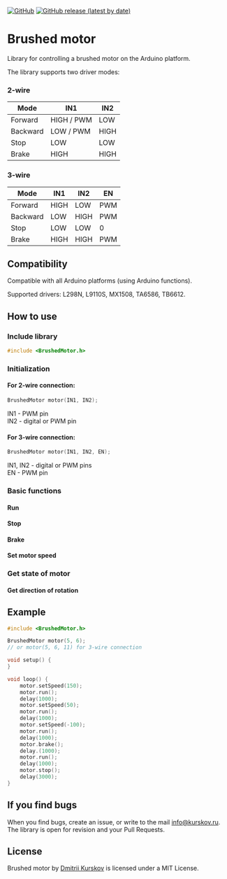 [![GitHub](https://img.shields.io/github/license/kurskov/Arduino-BrushedMotor)](https://github.com/kurskov/Arduino-BrushedMotor/blob/main/LICENSE)
[![GitHub release (latest by date)](https://img.shields.io/github/v/release/kurskov/Arduino-BrushedMotor)](https://github.com/kurskov/Arduino-BrushedMotor/releases/latest)

# Brushed motor

Library for controlling a brushed motor on the Arduino platform.

The library supports two driver modes:

### 2-wire

| Mode | IN1 | IN2 | 
| - | - | - | 
| Forward | HIGH / PWM | LOW | 
| Backward | LOW / PWM | HIGH | 
| Stop | LOW | LOW | 
| Brake | HIGH | HIGH | 

### 3-wire

| Mode | IN1 | IN2 | EN |
| - | - | - | - |
| Forward | HIGH | LOW | PWM |
| Backward | LOW | HIGH | PWM |
| Stop | LOW | LOW | 0 |
| Brake | HIGH | HIGH | PWM |

## Compatibility

Compatible with all Arduino platforms (using Arduino functions).

Supported drivers: L298N, L9110S, MX1508, TA6586, TB6612.

## How to use

### Include library

```c
#include <BrushedMotor.h>
```

### Initialization

#### For 2-wire connection:

```c
BrushedMotor motor(IN1, IN2);
```

IN1 - PWM pin  
IN2 - digital or PWM pin


#### For 3-wire connection:

```c
BrushedMotor motor(IN1, IN2, EN);
```

IN1, IN2 - digital or PWM pins  
EN - PWM pin


### Basic functions

#### Run

#### Stop

#### Brake

#### Set motor speed

### Get state of motor

#### Get direction of rotation

## Example

```c
#include <BrushedMotor.h>

BrushedMotor motor(5, 6);
// or motor(5, 6, 11) for 3-wire connection

void setup() {
}

void loop() {
    motor.setSpeed(150);
    motor.run();
    delay(1000);
    motor.setSpeed(50);
    motor.run();
    delay(1000);
    motor.setSpeed(-100);
    motor.run();
    delay(1000);
    motor.brake();
    delay.(1000);
    motor.run();
    delay(1000);
    motor.stop();
    delay(3000);
}

```

## If you find bugs
When you find bugs, create an issue, or write to the mail info@kurskov.ru.  
The library is open for revision and your Pull Requests.

## License
Brushed motor by [Dmitrii Kurskov](https://kurskov.ru) is licensed under a MIT License.